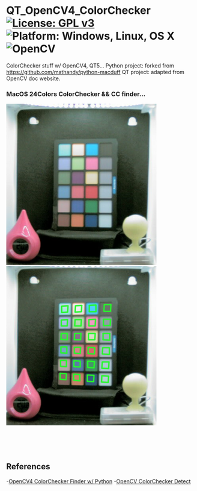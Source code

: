 # QT_OpenCV4_ColorChecker [![License: GPL v3](https://img.shields.io/badge/License-GPLv3-blue.svg)](https://www.gnu.org/licenses/gpl-3.0) ![Platform: Windows, Linux, OS X](https://img.shields.io/badge/Platform-Win10_64%2C%20Linux%2C%20OS%20X-blue.svg) ![OpenCV](https://img.shields.io/badge/OpenCV-4.x-blue.svg) <br>
 
ColorChecker stuff w/ OpenCV4, QT5...
Python project: forked from https://github.com/mathandy/python-macduff
QT project: adapted from OpenCV doc website.




### MacOS 24Colors ColorChecker && CC finder... <br>
<img src="pic/OpenCV_ColorCheck0.png" width=400> <img src="pic/OpenCV_ColorCheck1.png" width=400>
<br>



<br>
<br>
<br>

## References <br>
  -[OpenCV4 ColorChecker Finder w/ Python](https://github.com/mathandy/python-macduff)
  -[OpenCV ColorChecker Detect](https://docs.opencv.org/master/d0/d81/tutorial_table_of_content_mcc.html)   
